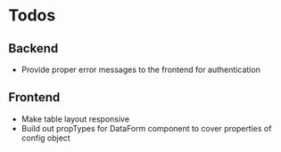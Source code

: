 # Todos

## Backend 
- Provide proper error messages to the frontend for authentication

## Frontend
- Make table layout responsive
- Build out propTypes for DataForm component to cover properties of config object